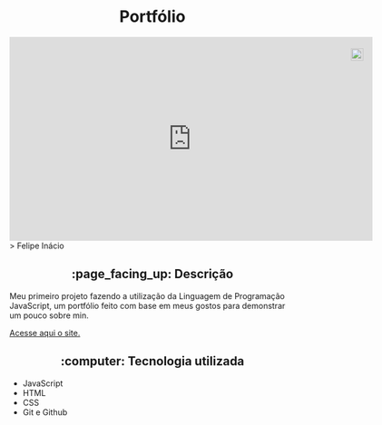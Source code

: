<h1 align="center">Portfólio</h1>

<div style="position:relative;width:fit-content;height:fit-content;">
            <a style="position:absolute;top:20px;right:1rem;opacity:0.8;" href="https://clipchamp.com/watch/G8gMnv0Ta9P?utm_source=embed&utm_medium=embed&utm_campaign=watch">
                <img style="height:22px;" src="https://clipchamp.com/e.svg" alt="Made with Clipchamp" />
            </a>
            <iframe allowfullscreen style="border:none" src="https://clipchamp.com/watch/G8gMnv0Ta9P/embed" width="640" height="360"></iframe>
        </div>
> Felipe Inácio

<h2 align="center">:page_facing_up: Descrição</h2>
<p>Meu primeiro projeto fazendo a utilização da Linguagem de Programação JavaScript, um portfólio feito com base em meus gostos para demonstrar um pouco sobre min. </p>

<a href="https://lipeinacio.github.io/mini-portfolio/">Acesse aqui o site.</a>

<h2 align="center"> :computer: Tecnologia utilizada </h2>

- JavaScript
- HTML
- CSS
- Git e Github


